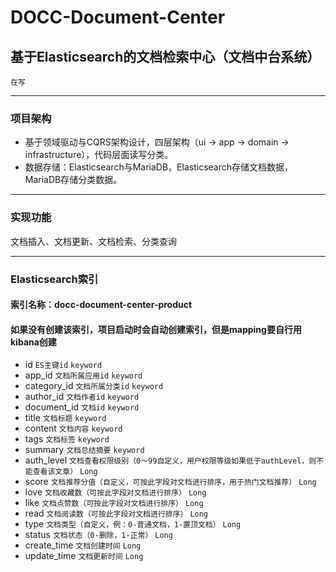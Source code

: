 # DOCC-Document-Center
## 基于Elasticsearch的文档检索中心（文档中台系统）
`在写`

***

### 项目架构
* 基于领域驱动与CQRS架构设计，四层架构（ui -> app -> domain -> infrastructure），代码层面读写分类。
* 数据存储：Elasticsearch与MariaDB，Elasticsearch存储文档数据，MariaDB存储分类数据。

***

### 实现功能
文档插入、文档更新、文档检索、分类查询

***

### Elasticsearch索引
#### 索引名称：docc-document-center-product
#### 如果没有创建该索引，项目启动时会自动创建索引，但是mapping要自行用kibana创建
* id `ES主键id` `keyword`
* app_id `文档所属应用id` `keyword`
* category_id `文档所属分类id` `keyword`
* author_id `文档作者id` `keyword`
* document_id `文档id` `keyword`
* title `文档标题` `keyword`
* content `文档内容` `keyword`
* tags `文档标签` `keyword`
* summary `文档总结摘要` `keyword`
* auth_level `文档查看权限级别（0～99自定义，用户权限等级如果低于authLevel，则不能查看该文章）` `Long`
* score `文档推荐分值（自定义，可按此字段对文档进行排序，用于热门文档推荐）` `Long`
* love `文档收藏数（可按此字段对文档进行排序）` `Long`
* like `文档点赞数（可按此字段对文档进行排序）` `Long`
* read `文档阅读数（可按此字段对文档进行排序）` `Long`
* type `文档类型（自定义，例：0-普通文档，1-置顶文档）` `Long`
* status `文档状态（0-删除，1-正常）` `Long`
* create_time `文档创建时间` `Long`
* update_time `文档更新时间` `Long`

